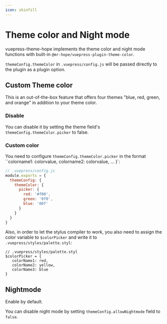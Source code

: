 ```yaml
---
icon: skinfill
---
```


# Theme color and Night mode

vuepress-theme-hope implements the theme color and night mode functions with built-in `@mr-hope/vuepress-plugin-theme-color`.

`themeConfig.themeColor` in `.vuepress/config.js` will be passed directly to the plugin as a plugin option.

## Custom Theme color

This is an out-of-the-box feature that offers four themes "blue, red, green, and orange" in addition to your theme color.

### Disable

You can disable it by setting the theme field's `themeConfig.themeColor.picker` to false.

### Custom color

You need to configure `themeConfig.themeColor.picker` in the format ``colorname1: colorvalue, colorname2: colorvalue, ... }`:

```js
// .vuepress/config.js
module.exports = {
  themeConfig: {
    themeColor: {
      picker: {
        red: '#f00',
        green: '0f0',
        blue: '00f'
      }
    }
  }
}
```

Also, in order to let the stylus compiler to work, you also need to assign the color variable to `$colorPicker` and write it to `.vuepress/styles/palette.styl`:

```stylus
// .vuepress/styles/palette.styl
$colorPicker = {
   colorName1: red,
   colorName2: yellow,
   colorName3: blue
}
```

## Nightmode

Enable by default.

You can disable night mode by setting `themeConfig.allowNightmode` field to `false`.
